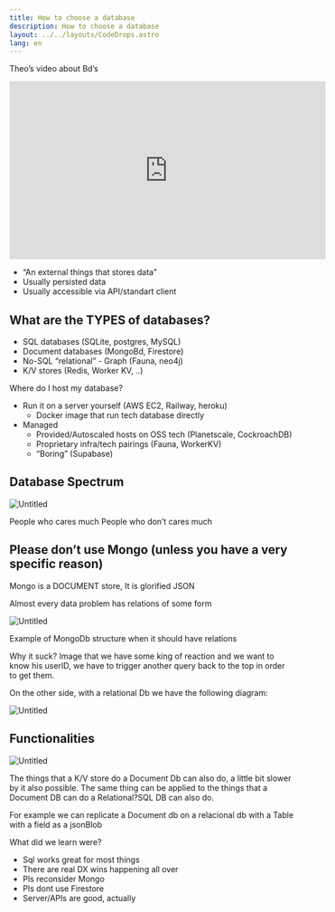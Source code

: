 ```yaml
---
title: How to choose a database
description: How to choose a database
layout: ../../layouts/CodeDrops.astro
lang: en
---
```


Theo’s video about Bd’s

<div class="embed">
<iframe width="560" height="315" src="https://www.youtube.com/embed/cC6HFd1zcbo" title="YouTube video player" frameborder="0" allow="accelerometer; autoplay; clipboard-write; encrypted-media; gyroscope; picture-in-picture; web-share" allowfullscreen></iframe>
</div>

- “An external things that stores data”
- Usually persisted data
- Usually accessible via API/standart client

## What are the TYPES of databases?

- SQL databases (SQLite, postgres, MySQL)
- Document databases (MongoBd, Firestore)
- No-SQL “relational” - Graph (Fauna, neo4j)
- K/V stores (Redis, Worker KV, ..)

Where do I host my database?

- Run it on a server yourself (AWS EC2, Railway, heroku)
  - Docker image that run tech database directly
- Managed
  - Provided/Autoscaled hosts on OSS tech (Planetscale, CockroachDB)
  - Proprietary infra/tech pairings (Fauna, WorkerKV)
  - “Boring” (Supabase)

## Database Spectrum

![Untitled](/img/How%20to%20choose%20one/Untitled.png)

People who cares much People who don’t cares much

## Please don’t use Mongo (unless you have a very specific reason)

Mongo is a DOCUMENT store, It is glorified JSON

Almost every data problem has relations of some form

![Untitled](/img/How%20to%20choose%20one/Untitled%201.png)

Example of MongoDb structure when it should have relations

Why it suck? Image that we have some king of reaction and we want to know his userID, we have to trigger another query back to the top in order to get them.

On the other side, with a relational Db we have the following diagram:

![Untitled](/img/How%20to%20choose%20one/Untitled%202.png)

## Functionalities

![Untitled](/img/How%20to%20choose%20one/Untitled%203.png)

The things that a K/V store do a Document Db can also do, a little bit slower by it also possible. The same thing can be applied to the things that a Document DB can do a Relational?SQL DB can also do.

For example we can replicate a Document db on a relacional db with a Table with a field as a jsonBlob

What did we learn were?

- Sql works great for most things
- There are real DX wins happening all over
- Pls reconsider Mongo
- Pls dont use Firestore
- Server/APIs are good, actually
